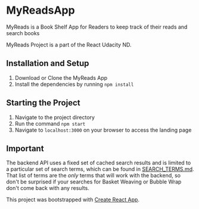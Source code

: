 # MyReadsApp
MyReads is a Book Shelf App for Readers to keep track of their reads and search books

MyReads Project is a part of the React Udacity ND.

## Installation and Setup
1. Download or Clone the MyReads App
2. Install the dependencies by running `npm install`

## Starting the Project
1. Navigate to the project directory
2. Run the command `npm start`
3. Navigate to `localhost:3000` on your browser to access the landing page


## Important
The backend API uses a fixed set of cached search results and is limited to a particular set of search terms, which can be found in [SEARCH_TERMS.md](SEARCH_TERMS.md). That list of terms are the _only_ terms that will work with the backend, so don't be surprised if your searches for Basket Weaving or Bubble Wrap don't come back with any results.


This project was bootstrapped with [Create React App](https://github.com/facebookincubator/create-react-app).
